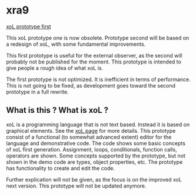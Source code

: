 # xra9

[xoL prototype first](http://lignixz.github.io/xra9/)

This xoL prototype one is now obsolete. Prototype second will be based on a redesign of xoL, with some fundamental improvements.

This first prototype is useful for the external observer, as the second will probably not be published for the moment. This prototype is intended to give people a rough idea of what xoL is.

The first prototype is not optimized. It is inefficient in terms of performance. This is not going to be fixed, as development goes toward the second prototype in a full rewrite.

## What is this ? What is xoL ?

xoL is a programming language that is not text based. Instead it is based on graphical elements. See the [xoL page](http://lignixz.github.io/xoL/) for more details. This prototype consist of a functional (to somewhat advanced extent) editor for the language and demonstrative code. The code shows some basic concepts of xoL first generation. Assignment, loops, conditionals, function calls, operators are shown. Some concepts supported by the prototype, but not shown in the demo code are types, object properties, etc. The prototype has functionality to create and edit the code.

Further explication will not be given, as the focus is on the improved xoL next version. This prototype will not be updated anymore.
